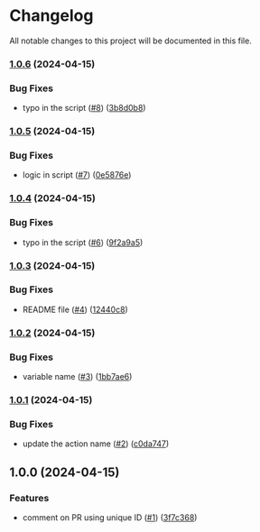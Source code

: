 # Changelog

All notable changes to this project will be documented in this file.

### [1.0.6](https://github.com/hey-car/action-pr-comment/compare/v1.0.5...v1.0.6) (2024-04-15)


### Bug Fixes

* typo in the script ([#8](https://github.com/hey-car/action-pr-comment/issues/8)) ([3b8d0b8](https://github.com/hey-car/action-pr-comment/commit/3b8d0b88d713649b4efedb59855cf8473c65fd7e))

### [1.0.5](https://github.com/hey-car/action-pr-comment/compare/v1.0.4...v1.0.5) (2024-04-15)


### Bug Fixes

* logic in script ([#7](https://github.com/hey-car/action-pr-comment/issues/7)) ([0e5876e](https://github.com/hey-car/action-pr-comment/commit/0e5876e2d5b2d47571bb4df7bfda61894981302c))

### [1.0.4](https://github.com/hey-car/action-pr-comment/compare/v1.0.3...v1.0.4) (2024-04-15)


### Bug Fixes

* typo in the script ([#6](https://github.com/hey-car/action-pr-comment/issues/6)) ([9f2a9a5](https://github.com/hey-car/action-pr-comment/commit/9f2a9a5af70ec17494415e8c162c6f0f5b7791bb))

### [1.0.3](https://github.com/hey-car/action-pr-comment/compare/v1.0.2...v1.0.3) (2024-04-15)


### Bug Fixes

* README file ([#4](https://github.com/hey-car/action-pr-comment/issues/4)) ([12440c8](https://github.com/hey-car/action-pr-comment/commit/12440c8f81786d3cacec4cd71f82e7f9f021d142))

### [1.0.2](https://github.com/hey-car/action-pr-comment/compare/v1.0.1...v1.0.2) (2024-04-15)


### Bug Fixes

* variable name ([#3](https://github.com/hey-car/action-pr-comment/issues/3)) ([1bb7ae6](https://github.com/hey-car/action-pr-comment/commit/1bb7ae616baa6a31d99c84ac854c39d8ab4446df))

### [1.0.1](https://github.com/hey-car/action-pr-comment/compare/v1.0.0...v1.0.1) (2024-04-15)


### Bug Fixes

* update the action name ([#2](https://github.com/hey-car/action-pr-comment/issues/2)) ([c0da747](https://github.com/hey-car/action-pr-comment/commit/c0da747f392440adb2907560add544d917dda24d))

## 1.0.0 (2024-04-15)


### Features

* comment on PR using unique ID ([#1](https://github.com/hey-car/action-pr-comment/issues/1)) ([3f7c368](https://github.com/hey-car/action-pr-comment/commit/3f7c368816c31246c14ab555d30365e081bad828))
